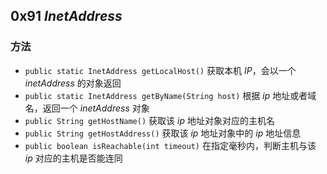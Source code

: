 ## 0x91 $InetAddress$

### 方法

- `public static InetAddress getLocalHost()` 获取本机 $IP$，会以一个 $inetAddress$ 的对象返回
- `public static InetAddress getByName(String host)` 根据 $ip$ 地址或者域名，返回一个 $inetAddress$ 对象
- `public String getHostName()` 获取该 $ip$ 地址对象对应的主机名
- `public String getHostAddress()` 获取该 $ip$ 地址对象中的 $ip$ 地址信息
- `public boolean isReachable(int timeout)` 在指定毫秒内，判断主机与该 $ip$ 对应的主机是否能连同
